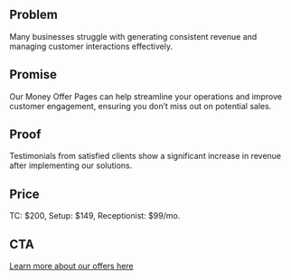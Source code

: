 ## Problem
Many businesses struggle with generating consistent revenue and managing customer interactions effectively.

## Promise
Our Money Offer Pages can help streamline your operations and improve customer engagement, ensuring you don’t miss out on potential sales.

## Proof
Testimonials from satisfied clients show a significant increase in revenue after implementing our solutions.

## Price
TC: $200, Setup: $149, Receptionist: $99/mo.

## CTA
[Learn more about our offers here]({TC_LINK})